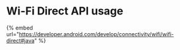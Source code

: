 # Wi-Fi Direct API usage

{% embed url="https://developer.android.com/develop/connectivity/wifi/wifi-direct#java" %}
